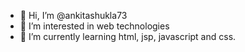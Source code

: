 - 👋 Hi, I’m @ankitashukla73
- 👀 I’m interested in web technologies 
- 🌱 I’m currently learning html, jsp, javascript and css.
<!-- 💞️ I’m looking to collaborate on ...
- 📫 How to reach me ...
- 😄 Pronouns: ...
- ⚡ Fun fact: ...
-->
<!---
ankitashukla73/ankitashukla73 is a ✨ special ✨ repository because its `README.md` (this file) appears on your GitHub profile.
You can click the Preview link to take a look at your changes.
--->
